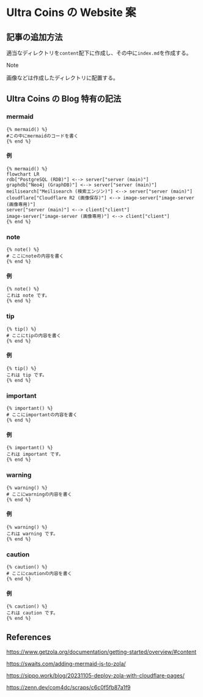 # Ultra Coins の Website 案

## 記事の追加方法

適当なディレクトリを`content`配下に作成し、その中に`index.md`を作成する。

> [!NOTE]
> 画像などは作成したディレクトリに配置する。

## Ultra Coins の Blog 特有の記法

### mermaid

```
{% mermaid() %}
#この中にmermaidのコードを書く
{% end %}
```

#### 例

```
{% mermaid() %}
flowchart LR
rdb["PostgreSQL (RDB)"] <--> server["server (main)"]
graphdb["Neo4j (GraphDB)"] <--> server["server (main)"]
meilisearch["Meilisearch (検索エンジン)"] <--> server["server (main)"]
cloudflare["Cloudflare R2 (画像保存)"] <--> image-server["image-server (画像専用)"]
server["server (main)"] <--> client["client"]
image-server["image-server (画像専用)"] <--> client["client"]
{% end %}

```

### note

```
{% note() %}
# ここにnoteの内容を書く
{% end %}
```

#### 例

```
{% note() %}
これは note です。
{% end %}
```

### tip

```
{% tip() %}
# ここにtipの内容を書く
{% end %}
```

#### 例

```
{% tip() %}
これは tip です。
{% end %}
```

### important

```
{% important() %}
# ここにimportantの内容を書く
{% end %}
```

#### 例

```
{% important() %}
これは important です。
{% end %}
```

### warning

```
{% warning() %}
# ここにwarningの内容を書く
{% end %}
```

#### 例

```
{% warning() %}
これは warning です。
{% end %}
```

### caution

```
{% caution() %}
# ここにcautionの内容を書く
{% end %}
```

#### 例

```
{% caution() %}
これは caution です。
{% end %}
```

## References

https://www.getzola.org/documentation/getting-started/overview/#content

https://swaits.com/adding-mermaid-js-to-zola/

https://sippo.work/blog/20231105-deploy-zola-with-cloudflare-pages/

https://zenn.dev/com4dc/scraps/c6c0f5fb87a1f9

```

```

```

```

```

```
